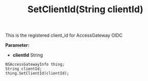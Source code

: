 ﻿---
uid: crmscript_ref_NSAccessGatewayInfo_SetClientId
title: SetClientId(String clientId)
intellisense: NSAccessGatewayInfo.SetClientId
keywords: NSAccessGatewayInfo, GetClientId
so.topic: reference
---

This is the registered client_id for AccessGateway OIDC

**Parameter:** 
 - **clientId** String

```crmscript
NSAccessGatewayInfo thing;
String clientId;
thing.SetClientId(clientId);
```

